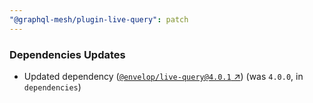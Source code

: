 ```yaml
---
"@graphql-mesh/plugin-live-query": patch
---
```


### Dependencies Updates

- Updated dependency ([`@envelop/live-query@4.0.1` ↗︎](https://www.npmjs.com/package/@envelop/live-query/v/4.0.1)) (was `4.0.0`, in `dependencies`)

